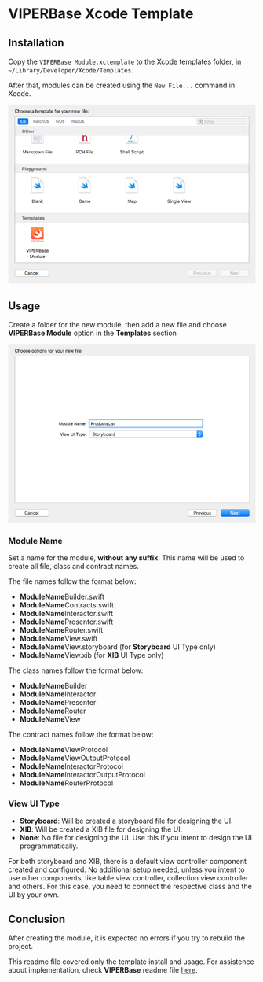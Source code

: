 # VIPERBase Xcode Template

## Installation

Copy the `VIPERBase Module.xctemplate` to the Xcode templates folder, in `~/Library/Developer/Xcode/Templates`.

After that, modules can be created using the `New File...` command in Xcode.

![](https://raw.githubusercontent.com/rafaelrsilva/viper-base-ios/assets/template/new-file-section.png)

## Usage

Create a folder for the new module, then add a new file and choose **VIPERBase Module** option in the **Templates** section

![](https://raw.githubusercontent.com/rafaelrsilva/viper-base-ios/assets/template/template-section.png)

### Module Name

Set a name for the module, **without any suffix**. This name will be used to create all file, class and contract names.

The file names follow the format below:

- **ModuleName**Builder.swift
- **ModuleName**Contracts.swift
- **ModuleName**Interactor.swift
- **ModuleName**Presenter.swift
- **ModuleName**Router.swift
- **ModuleName**View.swift
- **ModuleName**View.storyboard (for **Storyboard** UI Type only)
- **ModuleName**View.xib (for **XIB** UI Type only)

The class names follow the format below:

- **ModuleName**Builder
- **ModuleName**Interactor
- **ModuleName**Presenter
- **ModuleName**Router
- **ModuleName**View

The contract names follow the format below:

- **ModuleName**ViewProtocol
- **ModuleName**ViewOutputProtocol
- **ModuleName**InteractorProtocol
- **ModuleName**InteractorOutputProtocol
- **ModuleName**RouterProtocol

### View UI Type

- **Storyboard**: Will be created a storyboard file for designing the UI.
- **XIB**: Will be created a XIB file for designing the UI.
- **None**: No file for designing the UI. Use this if you intent to design the UI programmatically.

For both storyboard and XIB, there is a default view controller component created and configured. No additional setup needed, unless you intent to use other components, like table view controller, collection view controller and others. For this case, you need to connect the respective class and the UI by your own.

## Conclusion

After creating the module, it is expected no errors if you try to rebuild the project.

This readme file covered only the template install and usage. For assistence about implementation, check **VIPERBase** readme file [here](https://github.com/rafaelrsilva/viper-base-ios/blob/2.1.0/README.md).